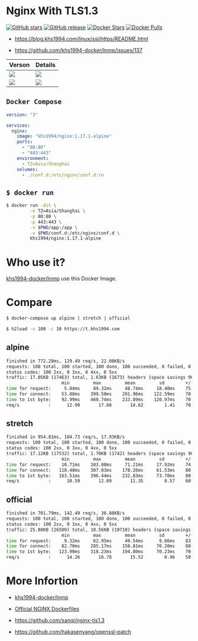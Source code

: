 # Nginx With TLS1.3

[![GitHub stars](https://img.shields.io/github/stars/khs1994-docker/nginx-tls1.3.svg?style=social&label=Stars)](https://github.com/khs1994-docker/nginx-tls1.3)  [![GitHub release](https://img.shields.io/github/release/khs1994-docker/nginx-tls1.3.svg)](https://github.com/khs1994-docker/nginx-tls1.3/releases) [![Docker Stars](https://img.shields.io/docker/stars/khs1994/nginx.svg)](https://store.docker.com/community/images/khs1994/nginx/) [![Docker Pulls](https://img.shields.io/docker/pulls/khs1994/nginx.svg)](https://store.docker.com/community/images/khs1994/nginx/)

* https://blog.khs1994.com/linux/ssl/https/README.html

* https://github.com/khs1994-docker/lnmp/issues/137

| Verson     | Details     |
| :------------- | :------------- |
| [![](https://images.microbadger.com/badges/version/khs1994/nginx:1.17.1-alpine.svg)](https://microbadger.com/images/khs1994/nginx:1.17.1-alpine "Get your own version badge on microbadger.com") | [![](https://images.microbadger.com/badges/image/khs1994/nginx:1.17.1-alpine.svg)](https://microbadger.com/images/khs1994/nginx:1.17.1-alpine "Get your own image badge on microbadger.com") |
| [![](https://images.microbadger.com/badges/version/khs1994/nginx:1.17.1-stretch.svg)](https://microbadger.com/images/khs1994/nginx:1.17.1-stretch "Get your own version badge on microbadger.com") | [![](https://images.microbadger.com/badges/image/khs1994/nginx:1.17.1-stretch.svg)](https://microbadger.com/images/khs1994/nginx:1.17.1-stretch "Get your own image badge on microbadger.com") |

## `Docker Compose`

```yaml
version: "3"

services:
  nginx:
    image: "khs1994/nginx:1.17.1-alpine"
    ports:
      - "80:80"
      - "443:443"
    environment:
      - TZ=Asia/Shanghai
    volumes:
      - ./conf.d:/etc/nginx/conf.d:ro
```

## `$ docker run`

```bash
$ docker run -dit \
         -e TZ=Asia/Shanghai \
         -p 80:80 \
         -p 443:443 \
         -v $PWD/app:/app \
         -v $PWD/conf.d:/etc/nginx/conf.d \
         khs1994/nginx:1.17.1-alpine
```

# Who use it?

[khs1994-docker/lnmp](https://github.com/khs1994-docker/lnmp) use this Docker Image.

# Compare

```bash
$ docker-compose up alpine | stretch | official

$ h2load -n 100 -c 10 https://t.khs1994.com
```

## alpine

```bash
finished in 772.28ms, 129.49 req/s, 22.08KB/s
requests: 100 total, 100 started, 100 done, 100 succeeded, 0 failed, 0 errored, 0 timeout
status codes: 100 2xx, 0 3xx, 0 4xx, 0 5xx
traffic: 17.05KB (17463) total, 1.63KB (1673) headers (space savings 90.49%), 13.18KB (13500) data
                     min         max         mean         sd        +/- sd
time for request:     5.84ms     89.32ms     48.74ms     18.40ms    75.00%
time for connect:    53.88ms    399.50ms    201.96ms    122.59ms    70.00%
time to 1st byte:    92.99ms    460.74ms    233.89ms    120.97ms    70.00%
req/s           :      12.99       17.08       14.62        1.41    70.00%
```

## stretch

```bash
finished in 954.81ms, 104.73 req/s, 17.93KB/s
requests: 100 total, 100 started, 100 done, 100 succeeded, 0 failed, 0 errored, 0 timeout
status codes: 100 2xx, 0 3xx, 0 4xx, 0 5xx
traffic: 17.12KB (17532) total, 1.70KB (1742) headers (space savings 90.10%), 13.18KB (13500) data
                     min         max         mean         sd        +/- sd
time for request:    10.71ms    103.80ms     71.21ms     17.92ms    74.00%
time for connect:   118.40ms    307.03ms    178.26ms     61.53ms    80.00%
time to 1st byte:   163.51ms    396.44ms    232.83ms     73.78ms    80.00%
req/s           :      10.59       12.09       11.35        0.57    60.00%
```

## official

```bash
finished in 701.79ms, 142.49 req/s, 36.88KB/s
requests: 100 total, 100 started, 100 done, 100 succeeded, 0 failed, 0 errored, 0 timeout
status codes: 100 2xx, 0 3xx, 0 4xx, 0 5xx
traffic: 25.88KB (26500) total, 10.56KB (10710) headers (space savings 39.15%), 13.18KB (13500) data
                     min         max         mean         sd        +/- sd
time for request:     9.32ms     62.95ms     49.54ms      9.66ms    83.00%
time for connect:    82.70ms    285.17ms    150.81ms     70.20ms    80.00%
time to 1st byte:   123.90ms    318.23ms    194.80ms     70.23ms    70.00%
req/s           :      14.26       16.78       15.52        0.96    50.00%
```

# More Infortion

* [khs1994-docker/lnmp](https://github.com/khs1994-docker/lnmp)

* [Official NGINX Dockerfiles](https://github.com/nginxinc/docker-nginx)

* https://github.com/sanqi/nginx-tls1.3

* https://github.com/hakasenyang/openssl-patch

